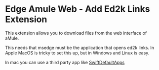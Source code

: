# Edge Amule Web - Add Ed2k Links Extension

This extension allows you to download files from the web interface of aMule.

This needs that msedge must be the application that opens ed2k links. In Apple MacOS is tricky to set this up, but in Windows and Linux is easy. 

In mac you can use a third party app like [SwiftDefaultApps](https://github.com/Lord-Kamina/SwiftDefaultApps)

